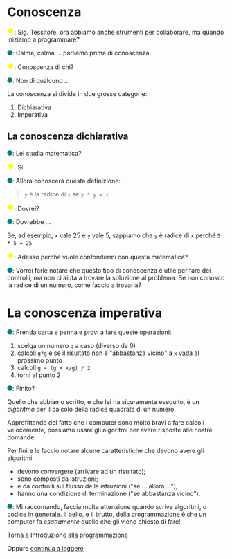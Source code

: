 # Conoscenza

![](../../images/people/tazza.png): Sig. Tessitore, ora abbiamo anche strumenti
per collaborare, ma quando iniziamo a programmare?

![](../../images/people/tess.png): Calma, calma ... parliamo prima di conoscenza.

![](../../images/people/tazza.png): Conoscenza di chi?

![](../../images/people/tess.png): Non di qualcuno ...

La conoscenza si divide in due grosse categorie:

1. Dichiarativa
2. Imperativa

## La conoscenza dichiarativa

![](../../images/people/tess.png): Lei studia matematica?

![](../../images/people/tazza.png): Si.

![](../../images/people/tess.png): Allora conoscerà questa definizione:

> `y` è la radice di `x` se `y * y = x`

![](../../images/people/tazza.png): Dovrei?

![](../../images/people/tess.png): Dovrebbe ...

Se, ad esempio, `x` vale 25 e `y` vale 5, sappiamo che `y` è radice di `x`
perché `5 * 5 = 25`

![](../../images/people/tazza.png): Adesso perché vuole confondermi con questa matematica?

![](../../images/people/tess.png): Vorrei farle notare che questo tipo di conoscenza
è utile per fare dei controlli, ma non ci aiuta a trovare la soluzione al problema.
Se non conosco la radice di un numero, come faccio a trovarla?

# La conoscenza imperativa

![](../../images/people/tess.png): Prenda carta e penna e provi a fare queste operazioni:

1. scelga un numero `g` a caso (diverso da 0)
2. calcoli `g*g` e se il risultato non è "abbastanza vicino" a `x` vada al prossimo punto
3. calcoli `g = (g + x/g) / 2`
4. torni al punto 2

![](../../images/people/tess.png): Finito?

Quello che abbiamo scritto, e che lei ha sicuramente eseguito, è un *algoritmo*
per il calcolo della radice quadrata di un numero.

Approfittando del fatto che i computer sono molto bravi a fare calcoli velocemente,
possiamo usare gli algoritmi per avere risposte alle nostre domande.

Per finire le faccio notare alcune caratteristiche che devono avere gli algoritmi:

* devono convergere (arrivare ad un risultato);
* sono composti da istruzioni;
* e da controlli sul flusso delle istruzioni ("se ... allora ...");
* hanno una condizione di terminazione ("se abbastanza vicino").

![](../../images/people/tess.png): Mi raccomando, faccia molta attenzione quando
scrive algoritmi, o codice in generale. Il bello, e il brutto, della programmazione
è che un computer fa *esattamente* quello che gli viene chiesto di fare!

Torna a [Introduzione alla programmazione](../summary.md)

Oppure [continua a leggere](soluzione_radice_quadrata.md)
